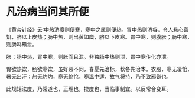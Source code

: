 # 凡治病当问其所便



《黄帝针经》云∶中热消瘴则便寒，寒中之属则便热。胃中热则消谷，令人悬心善饥，脐以上皮热；肠中热，则出黄如糜，脐以下皮寒。胃中寒，则腹胀；肠中寒，则肠鸣飧泄。

胀；肠中热，胃中寒，则胀而且泄。非独肠中热则泄，胃中寒传化亦泄。

胃欲热饮，肠欲寒饮，虽好恶不同，春夏先治标，秋冬先治本。衣服，寒无凄怆，暑无出汗；热无灼灼，寒无怆怆，寒温中适，故气将持，乃不致邪僻也。

此规矩法度，乃常道也，正理也，揆度也，当临事制宜。以反常合变耳。